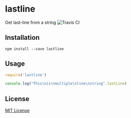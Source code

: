 # lastline

Get last-line from a string ![Travis CI](https://travis-ci.org/Inndy/last-line.svg?branch=master)

## Installation

`npm install --save lastline`

## Usage

```javascript
require('lastline')

console.log("This\nis\nmultiple\nline\nstring".lastLine)
```

## License

[MIT License](LICENSE)
